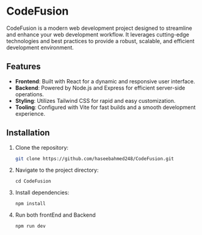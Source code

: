 # CodeFusion

CodeFusion is a modern web development project designed to streamline and enhance your web development workflow. It leverages cutting-edge technologies and best practices to provide a robust, scalable, and efficient development environment.

## Features

- **Frontend**: Built with React for a dynamic and responsive user interface.
- **Backend**: Powered by Node.js and Express for efficient server-side operations.
- **Styling**: Utilizes Tailwind CSS for rapid and easy customization.
- **Tooling**: Configured with Vite for fast builds and a smooth development experience.

## Installation

1. Clone the repository:
   ```bash
   git clone https://github.com/haseebahmed248/CodeFusion.git
   ```
2. Navigate to the project directory:
   ```
   cd CodeFusion
    ```
4. Install dependencies:
   ```
   npm install
   ```
5. Run both  frontEnd and Backend
   ```
   npm run dev
    ```
